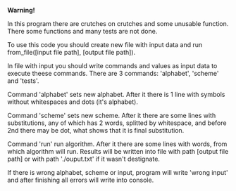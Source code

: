 **Warning!**

In this program there are crutches on crutches and some unusable function. There some functions and many tests are not done.

To use this code you should create new file with input data and run from_file([input file path], [output file path]). 

In file with input you should write commands and values as input data to execute theese commands. There are 3 commands: 'alphabet', 'scheme' and 'tests'. 

Command 'alphabet' sets new alphabet. After it there is 1 line with symbols without whitespaces and dots (it's alphabet).

Command 'scheme' sets new scheme. After it there are some lines with substitutions, any of which has 2 words, splitted by whitespace, and before 2nd there may be dot, what shows that it is final substitution.

Command 'run' run algorithm. After it there are some lines with words, from which algorithm will run. Results will be written into file with path [output file path] or with path './ouput.txt' if it wasn't destignate.

If there is wrong alphabet, scheme or input, program will write 'wrong input' and after finishing all errors will write into console.
